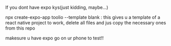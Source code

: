 If you dont have expo kys(just kidding, maybe...)

npx create-expo-app toolio --template blank : this gives u a template of a react native project to work, delete all files and jus copy the necessary ones from this repo

makesure u have expo go on ur phone to test!!
